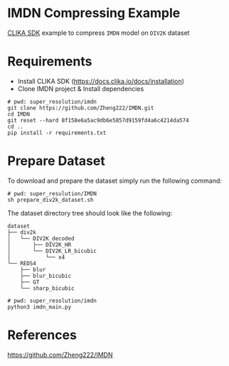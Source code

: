# IMDN Compressing Example
<ins>CLIKA SDK</ins> example to compress `IMDN` model on `DIV2K` dataset


# Requirements

- Install CLIKA SDK (https://docs.clika.io/docs/installation)
- Clone IMDN project & Install dependencies
```
# pwd: super_resolution/imdn
git clone https://github.com/Zheng222/IMDN.git
cd IMDN
git reset --hard 8f158e6a5ac9db6e5857d9159fd4a6c4214da574
cd ..
pip install -r requirements.txt
```

# Prepare Dataset

To download and prepare the dataset simply run the following command:

```
# pwd: super_resulution/IMDN
sh prepare_div2k_dataset.sh
```

The dataset directory tree should look like the following:

```
dataset
├── div2k
│   └── DIV2K_decoded
│       ├── DIV2K_HR
│       └── DIV2K_LR_bicubic
│           └── x4
└── REDS4
    ├── blur
    ├── blur_bicubic
    ├── GT
    └── sharp_bicubic
```


```
# pwd: super_resolution/imdn
python3 imdn_main.py
```

# References
https://github.com/Zheng222/IMDN
